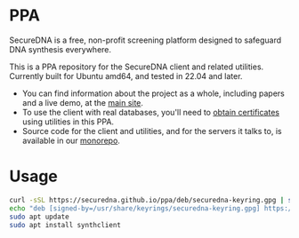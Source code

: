 # PPA
SecureDNA is a free, non-profit screening platform designed to safeguard DNA synthesis everywhere.

This is a PPA repository for the SecureDNA client and related utilities.  Currently built for Ubuntu amd64, and tested in 22.04 and later.

- You can find information about the project as a whole, including papers and a live demo, at the [main site](https://securedna.org).
- To use the client with real databases, you'll need to [obtain certificates](https://securedna.org/start/) using utilities in this PPA.
- Source code for the client and utilities, and for the servers it talks to, is available in our [monorepo](https://github.com/SecureDNA/SecureDNA).

# Usage

```bash
curl -sSL https://securedna.github.io/ppa/deb/securedna-keyring.gpg | sudo tee /usr/share/keyrings/securedna-keyring.gpg > /dev/null
echo "deb [signed-by=/usr/share/keyrings/securedna-keyring.gpg] https://securedna.github.io/ppa/deb ./" | sudo tee /etc/apt/sources.list.d/securedna.list > /dev/null
sudo apt update
sudo apt install synthclient
```
